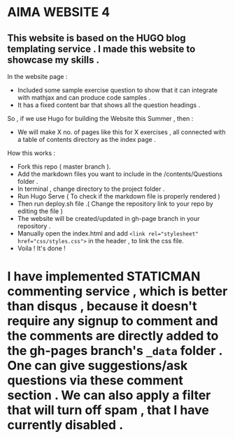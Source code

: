 # AIMA WEBSITE 4

## This website is based on the HUGO blog templating service . I made this website to showcase my skills .

In the website page :
- Included some sample exercise question to show that it can integrate with mathjax and can produce code samples .
- It has a fixed content bar that shows all the question headings .

So , if we use Hugo for building the Website this Summer , then :
- We will make X no. of pages like this for X exercises , all connected with a table of contents directory as the index page .

How this works :
- Fork this repo ( master branch ).
- Add the markdown files you want to include in the /contents/Questions folder .
- In terminal , change directory to the project folder .
- Run Hugo Serve ( To check if the markdown file is properly rendered )
- Then run deploy.sh file .( Change the repository link to your repo by editing the file )
- The website will be created/updated in gh-page branch in your repository .
- Manually open the index.html and add ```<link rel="stylesheet" href="css/styles.css">``` in the header , to link the css file.
- Voila ! It's done !


# I have implemented STATICMAN commenting service , which is better than disqus , because it doesn't require any signup to comment and the comments are directly added to the gh-pages branch's ```_data``` folder . One can give suggestions/ask questions via these comment section . We can also apply a filter that will turn off spam , that I have currently disabled .
